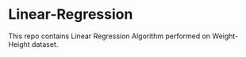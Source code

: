 # Linear-Regression
This repo contains Linear Regression Algorithm performed on Weight-Height dataset.
